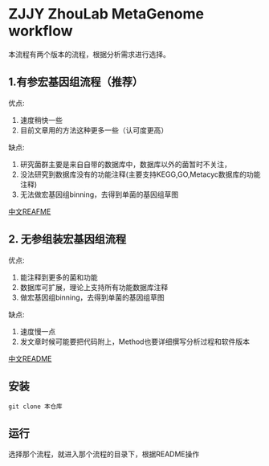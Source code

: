 # ZJJY ZhouLab MetaGenome workflow

本流程有两个版本的流程，根据分析需求进行选择。

## 1.有参宏基因组流程（推荐）

优点:
1. 速度稍快一些
2. 目前文章用的方法这种更多一些（认可度更高）
   
缺点:
1. 研究菌群主要是来自自带的数据库中，数据库以外的菌暂时不关注，
2. 没法研究到数据库没有的功能注释(主要支持KEGG,GO,Metacyc数据库的功能注释)
3. 无法做宏基因组binning，去得到单菌的基因组草图

[中文REAFME](ref_humman3_metagenome/README.md)

## 2. 无参组装宏基因组流程

优点:
1. 能注释到更多的菌和功能
2. 数据库可扩展，理论上支持所有功能数据库注释
3. 做宏基因组binning，去得到单菌的基因组草图
   
缺点:
1. 速度慢一点
2. 发文章时候可能要把代码附上，Method也要详细撰写分析过程和软件版本

[中文README](noref_assemble_metagenome/README.md)


## 安装

```
git clone 本仓库
```

## 运行

选择那个流程，就进入那个流程的目录下，根据README操作

